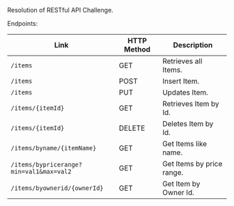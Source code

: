 Resolution of RESTful API Challenge.

Endpoints:

| Link          | HTTP Method   | Description                                        | 
| ------------- | ------------- | -------------------------------------------------  |
| `/items`      | GET           | Retrieves all Items.                    |
| `/items` | POST           | Insert Item.    |
| `/items`      | PUT          | Updates Item.                      |
| `/items​/{itemId}` | GET           | Retrieves Item by Id.           |
| `/items​/{itemId}` | DELETE        | Deletes Item by Id. |
| `/items​/byname/{itemName}` | GET        | Get Items like name. |
| `/items​/bypricerange?min=val1&max=val2` | GET        | Get Items by price range. |
| `/items​/byownerid/{ownerId}` | GET        | Get Item by Owner Id. |

